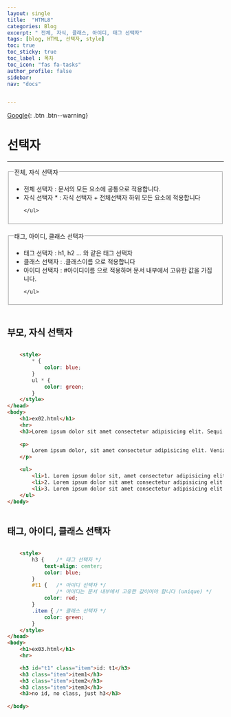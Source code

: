 ```yaml
---
layout: single
title:  "HTML8"
categories: Blog
excerpt: " 전체, 자식, 클래스, 아이디, 태그 선택자"
tags: [blog, HTML, 선택자, style]
toc: true
toc_sticky: true
toc_label : 목차
toc_icon: "fas fa-tasks"
author_profile: false
sidebar:
nav: "docs"


---
```

[Google](https://google.com){: .btn .btn--warning}


# 선택자

<hr>


<fieldset>
    <legend>전체, 자식 선택자</legend>
    <ul>
        <li>
            전체 선택자 : 문서의 모든 요소에 공통으로 적용합니다.
        </li>
        <li>
            자식 선택자 * : 자식 선택자 + 전체선택자 하위 모든 요소에 적용합니다
        </li>
        
    </ul>
</fieldset>
<br>
<fieldset>
    <legend>태그, 아이디, 클래스 선택자</legend>
    <ul>
        <li>
            태그 선택자 : h1, h2 ... 와 같은 태그 선택자
        </li>
        <li>
            클래스 선택자 : .클래스이름 으로 적용합니다
        </li>
        <li>
            아이디 선택자 : #아이디이름  으로 적용하며 문서 내부에서 고유한 값을 가집니다.
        </li>
        
    </ul>
</fieldset>
<br>


## 부모, 자식 선택자
```html

    <style>
        * { 
            color: blue;
        }
        ul * {  
            color: green;
        }
    </style>
</head>
<body>
    <h1>ex02.html</h1>
    <hr>
    <h3>Lorem ipsum dolor sit amet consectetur adipisicing elit. Sequi cupiditate placeat rem quisquam ipsam iste doloremque dolorum? Repudiandae, laborum iste, molestiae accusamus voluptate rem adipisci natus tempora unde, autem voluptatibus.</h3>
    
    <p>
        Lorem ipsum dolor, sit amet consectetur adipisicing elit. Veniam aliquid esse officia quos vitae dolores vero minus doloremque? Voluptatibus ipsum numquam amet ratione. Quos eligendi accusantium eveniet. Quibusdam, iure doloribus!
    </p>

    <ul>
        <li>1. Lorem ipsum dolor sit, amet consectetur adipisicing elit. Laudantium dolore ipsum assumenda, cupiditate natus tempore deserunt voluptatum saepe inventore est. Deleniti necessitatibus cumque odit numquam mollitia iure ipsa porro aperiam.</li>
        <li>2. Lorem ipsum dolor sit amet consectetur adipisicing elit. Ratione error nesciunt, numquam, sunt recusandae fugiat id totam vel doloribus quod distinctio similique commodi quibusdam laborum maiores nulla, maxime corporis pariatur.</li>
        <li>3. Lorem ipsum dolor sit amet consectetur adipisicing elit. Dolores suscipit, enim nam, cupiditate corporis itaque voluptatem adipisci quo pariatur quos illo tempore corrupti optio, in laboriosam eveniet aspernatur autem? Libero.</li>
    </ul>
</body>
 

```

## 태그, 아이디, 클래스 선택자

```html

    <style>
        h3 {    /* 태그 선택자 */
            text-align: center;
            color: blue;
        }
        #t1 {   /* 아이디 선택자 */
                /* 아이디는 문서 내부에서 고유한 값이여야 합니다 (unique) */
            color: red;
        }
        .item { /* 클래스 선택자 */
            color: green;
        }
    </style>
</head>
<body>
    <h1>ex03.html</h1>
    <hr>

    <h3 id="t1" class="item">id: t1</h3>
    <h3 class="item">item1</h3>
    <h3 class="item">item2</h3>
    <h3 class="item">item3</h3>
    <h3>no id, no class, just h3</h3>
    
</body>
   

```